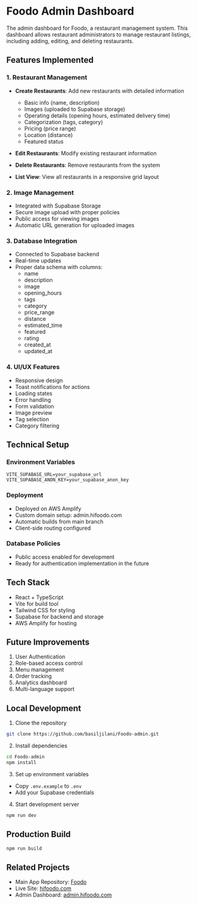 # Foodo Admin Dashboard

The admin dashboard for Foodo, a restaurant management system. This dashboard allows restaurant administrators to manage restaurant listings, including adding, editing, and deleting restaurants.

## Features Implemented

### 1. Restaurant Management
- **Create Restaurants**: Add new restaurants with detailed information
  - Basic info (name, description)
  - Images (uploaded to Supabase storage)
  - Operating details (opening hours, estimated delivery time)
  - Categorization (tags, category)
  - Pricing (price range)
  - Location (distance)
  - Featured status

- **Edit Restaurants**: Modify existing restaurant information
- **Delete Restaurants**: Remove restaurants from the system
- **List View**: View all restaurants in a responsive grid layout

### 2. Image Management
- Integrated with Supabase Storage
- Secure image upload with proper policies
- Public access for viewing images
- Automatic URL generation for uploaded images

### 3. Database Integration
- Connected to Supabase backend
- Real-time updates
- Proper data schema with columns:
  - name
  - description
  - image
  - opening_hours
  - tags
  - category
  - price_range
  - distance
  - estimated_time
  - featured
  - rating
  - created_at
  - updated_at

### 4. UI/UX Features
- Responsive design
- Toast notifications for actions
- Loading states
- Error handling
- Form validation
- Image preview
- Tag selection
- Category filtering

## Technical Setup

### Environment Variables
```env
VITE_SUPABASE_URL=your_supabase_url
VITE_SUPABASE_ANON_KEY=your_supabase_anon_key
```

### Deployment
- Deployed on AWS Amplify
- Custom domain setup: admin.hifoodo.com
- Automatic builds from main branch
- Client-side routing configured

### Database Policies
- Public access enabled for development
- Ready for authentication implementation in the future

## Tech Stack
- React + TypeScript
- Vite for build tool
- Tailwind CSS for styling
- Supabase for backend and storage
- AWS Amplify for hosting

## Future Improvements
1. User Authentication
2. Role-based access control
3. Menu management
4. Order tracking
5. Analytics dashboard
6. Multi-language support

## Local Development
1. Clone the repository
```bash
git clone https://github.com/basiljilani/Foodo-admin.git
```

2. Install dependencies
```bash
cd Foodo-admin
npm install
```

3. Set up environment variables
- Copy `.env.example` to `.env`
- Add your Supabase credentials

4. Start development server
```bash
npm run dev
```

## Production Build
```bash
npm run build
```

## Related Projects
- Main App Repository: [Foodo](https://github.com/basiljilani/Foodo)
- Live Site: [hifoodo.com](https://hifoodo.com)
- Admin Dashboard: [admin.hifoodo.com](https://admin.hifoodo.com)
